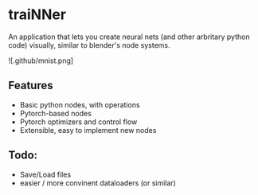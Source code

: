 # traiNNer

An application that lets you create neural nets (and other arbritary python code) visually, similar to blender's node systems.

![.github/mnist.png]

## Features

* Basic python nodes, with operations
* Pytorch-based nodes
* Pytorch optimizers and control flow
* Extensible, easy to implement new nodes

## Todo:

* Save/Load files
* easier / more convinent dataloaders (or similar)